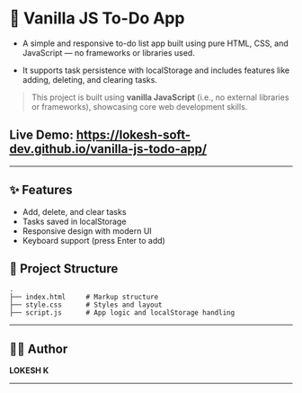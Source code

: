 # 📝 Vanilla JS To-Do App

- A simple and responsive to-do list app built using pure HTML, CSS, and JavaScript — no frameworks or libraries used. <br>

- It supports task persistence with localStorage and includes features like adding, deleting, and clearing tasks.

> This project is built using **vanilla JavaScript** (i.e., no external libraries or frameworks), showcasing core web development skills.

## Live Demo: https://lokesh-soft-dev.github.io/vanilla-js-todo-app/
---
## ✨ Features

- Add, delete, and clear tasks
- Tasks saved in localStorage
- Responsive design with modern UI
- Keyboard support (press Enter to add)

## 📁 Project Structure

```plaintext
.
├── index.html     # Markup structure
├── style.css      # Styles and layout
├── script.js      # App logic and localStorage handling
```
---

## 🧑‍💻 Author

**LOKESH K**

---
